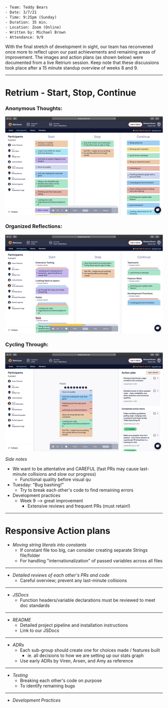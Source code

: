 ```
- Team: Teddy Bears
- Date: 3/7/21
- Time: 9:25pm (Sunday)
- Duration: 35 min.
- Location: Zoom (Online)
- Written by: Michael Brown
- Attendance: 9/9
```

With the final stretch of development in sight, our team has reconvened once more to reflect upon our past achievements and remaining areas of improvement. The images and action plans (as shown below) were documented from a live Retrium session. Keep note that these discussions took place after a 15 minute standup overview of weeks 8 and 9.

-------

# Retrium - Start, Stop, Continue

### Anonymous Thoughts:
![](./RetroNotes-Part2/Retrium-OpenThoughts.png)

### Organized Reflections:
![](./RetroNotes-Part2/Retrium-Organization.png)

### Cycling Through:
![](./RetroNotes-Part2/Retrium-CycleThrough.png)

*Side notes*
- We want to be attentative and CAREFUL (fast PRs may cause last-minute collisions and slow our progress)
  - Functional quality before visual qu
- Tuesday: "Bug bashing!"
  - Try to break each other's code to find remaining errors
- Development practices
  - Week 9 --> great improvement
    - Extensive reviews and frequent PRs (must retain!)

-------

# Responsive Action plans

<LINK TO ACTION ITEMS HERE>

- *Moving string literals into constants*
  - If constant file too big, can consider creating separate Strings file/folder
  - For handling "internationalization" of passed variables across all files
-------
- *Detailed reviews of each other's PRs and code*
  - Careful overview; prevent any last-minute collisions
-------
- *JSDocs*
  - Function headers/variable declarations must be reviewed to meet doc standards
-------
- *README*
  - Detailed project pipeline and installation instructions
  - Link to our JSDocs
-------
- *ADRs*
  - Each sub-group should create one for choices made / features built
    - ie. all decisions to how we are setting up our stats graph
  - Use early ADRs by Viren, Arsen, and Amy as reference
-------
- *Testing*
  - Breaking each other's code on purpose
  - To identify remaining bugs
-------
- *Development Practices*
